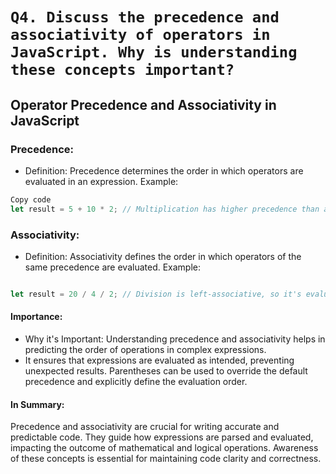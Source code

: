 # ```Q4. Discuss the precedence and associativity of operators in JavaScript. Why is understanding these concepts important?```


## Operator Precedence and Associativity in JavaScript
### Precedence:
- Definition: Precedence determines the order in which operators are evaluated in an expression.
Example:
```javascript
Copy code
let result = 5 + 10 * 2; // Multiplication has higher precedence than addition
```
### Associativity:
- Definition: Associativity defines the order in which operators of the same precedence are evaluated.
Example:
```javascript

let result = 20 / 4 / 2; // Division is left-associative, so it's evaluated from left to right
```
#### Importance:
- Why it's Important:
Understanding precedence and associativity helps in predicting the order of operations in complex expressions.
 - It ensures that expressions are evaluated as intended, preventing unexpected results.
Parentheses can be used to override the default precedence and explicitly define the evaluation order.
#### In Summary:

Precedence and associativity are crucial for writing accurate and predictable code. They guide how expressions are parsed and evaluated, impacting the outcome of mathematical and logical operations. Awareness of these concepts is essential for maintaining code clarity and correctness.
